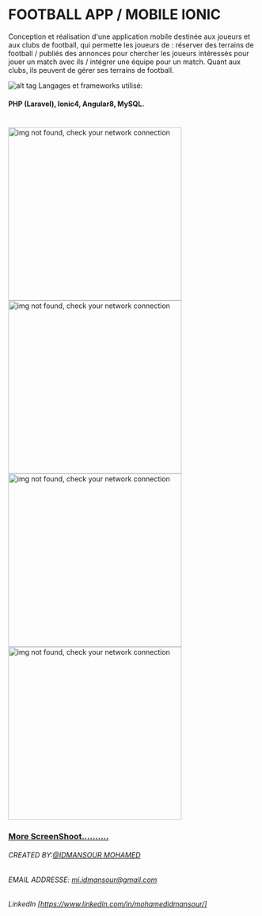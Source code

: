 # FOOTBALL APP  / MOBILE IONIC

Conception et réalisation d'une application mobile destinée aux joueurs et aux clubs de football, qui permette les joueurs de : réserver des terrains de football / publiés des annonces pour chercher les joueurs intéressés pour jouer un match avec ils / intégrer une équipe pour un match. Quant aux clubs, ils peuvent de gérer ses terrains de football.

![alt tag](https://img.icons8.com/ios/30/000000/programming.png) Langages et frameworks utilisé:
#### PHP (Laravel), Ionic4, Angular8, MySQL.
#
<p>
<img src="https://github.com/mohamedidmansour/Football-Mobile-App/blob/master/screenShoot/localhost_8100_tabs_tab1(iPhone%206_7_8%20Plus)%20(1).png" width="350" alt="img not found, check your network connection"/>
  <img src="https://github.com/mohamedidmansour/Football-Mobile-App/blob/master/screenShoot/localhost_8100_tabs_tab1(iPhone%206_7_8%20Plus)%20(11).png" width="350" alt="img not found, check your network connection"/>
<img src="https://github.com/mohamedidmansour/Football-Mobile-App/blob/master/screenShoot/localhost_8100_tabs_tab1(iPhone%206_7_8%20Plus).png" width="350" alt="img not found, check your network connection"/>
<img src="https://github.com/mohamedidmansour/Football-Mobile-App/blob/master/screenShoot/localhost_8100_tabs_tab1(iPhone%206_7_8%20Plus)%20(6).png" width="350" alt="img not found, check your network connection"/>
</p>

###  <a href="https://github.com/mohamedidmansour/Football-Mobile-App/blob/master/screenShoot/">More ScreenShoot..........</a>
###### CREATED BY:[@IDMANSOUR MOHAMED](https://www.linkedin.com/in/mohamedidmansour/)

###### EMAIL ADDRESSE: [mi.idmansour@gmail.com]()
###### LinkedIn      [https://www.linkedin.com/in/mohamedidmansour/]
